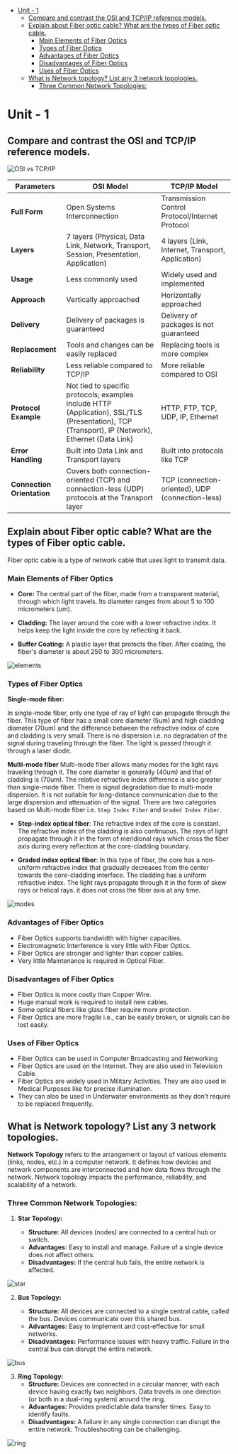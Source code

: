 <!--
  Author: omteja04
  Created on: 29-08-2024 21:54:05
  Description: Unit-1
-->

- [Unit - 1](#unit---1)
  - [Compare and contrast the OSI and TCP/IP reference models.](#compare-and-contrast-the-osi-and-tcpip-reference-models)
  - [Explain about Fiber optic cable? What are the types of Fiber optic cable.](#explain-about-fiber-optic-cable-what-are-the-types-of-fiber-optic-cable)
    - [Main Elements of Fiber Optics](#main-elements-of-fiber-optics)
    - [Types of Fiber Optics](#types-of-fiber-optics)
    - [Advantages of Fiber Optics](#advantages-of-fiber-optics)
    - [Disadvantages of Fiber Optics](#disadvantages-of-fiber-optics)
    - [Uses of Fiber Optics](#uses-of-fiber-optics)
  - [What is Network topology? List any 3 network topologies.](#what-is-network-topology-list-any-3-network-topologies)
    - [Three Common Network Topologies:](#three-common-network-topologies)

# Unit - 1

## Compare and contrast the OSI and TCP/IP reference models.

![OSI vs TCP/IP](https://media.geeksforgeeks.org/wp-content/uploads/20240701125905/OSI-vs-TCP.png)

| **Parameters**             | **OSI Model**                                                                                                                                    | **TCP/IP Model**                                  |
| -------------------------- | ------------------------------------------------------------------------------------------------------------------------------------------------ | ------------------------------------------------- |
| **Full Form**              | Open Systems Interconnection                                                                                                                     | Transmission Control Protocol/Internet Protocol   |
| **Layers**                 | 7 layers (Physical, Data Link, Network, Transport, Session, Presentation, Application)                                                           | 4 layers (Link, Internet, Transport, Application) |
| **Usage**                  | Less commonly used                                                                                                                               | Widely used and implemented                       |
| **Approach**               | Vertically approached                                                                                                                            | Horizontally approached                           |
| **Delivery**               | Delivery of packages is guaranteed                                                                                                               | Delivery of packages is not guaranteed            |
| **Replacement**            | Tools and changes can be easily replaced                                                                                                         | Replacing tools is more complex                   |
| **Reliability**            | Less reliable compared to TCP/IP                                                                                                                 | More reliable compared to OSI                     |
| **Protocol Example**       | Not tied to specific protocols; examples include HTTP (Application), SSL/TLS (Presentation), TCP (Transport), IP (Network), Ethernet (Data Link) | HTTP, FTP, TCP, UDP, IP, Ethernet                 |
| **Error Handling**         | Built into Data Link and Transport layers                                                                                                        | Built into protocols like TCP                     |
| **Connection Orientation** | Covers both connection-oriented (TCP) and connection-less (UDP) protocols at the Transport layer                                                 | TCP (connection-oriented), UDP (connection-less)  |

## Explain about Fiber optic cable? What are the types of Fiber optic cable.

Fiber optic cable is a type of network cable that uses light to transmit data.

### Main Elements of Fiber Optics

- **Core:** The central part of the fiber, made from a transparent material, through which light travels. Its diameter ranges from about 5 to 100 micrometers (um).

- **Cladding:** The layer around the core with a lower refractive index. It helps keep the light inside the core by reflecting it back.

- **Buffer Coating:** A plastic layer that protects the fiber. After coating, the fiber's diameter is about 250 to 300 micrometers.

![elements](https://media.geeksforgeeks.org/wp-content/uploads/20200628185425/1406-7.png)

### Types of Fiber Optics

**Single-mode fiber:**

In single-mode fiber, only one type of ray of light can propagate through the fiber. This type of fiber has a small core diameter (5um) and high cladding diameter (70um) and the difference between the refractive index of core and cladding is very small. There is no dispersion i.e. no degradation of the signal during traveling through the fiber. The light is passed through it through a laser diode.

<!-- ![single-mode](https://media.geeksforgeeks.org/wp-content/uploads/20200628185455/223-1.png) -->

**Multi-mode fiber**
Multi-mode fiber allows many modes for the light rays traveling through it. The core diameter is generally (40um) and that of cladding is (70um). The relative refractive index difference is also greater than single-mode fiber. There is signal degradation due to multi-mode dispersion. It is not suitable for long-distance communication due to the large dispersion and attenuation of the signal. There are two categories based on Multi-mode fiber i.e. `Step Index Fiber` and `Graded Index Fiber`.

- **Step-index optical fiber**: The refractive index of the core is constant. The refractive index of the cladding is also continuous. The rays of light propagate through it in the form of meridional rays which cross the fiber axis during every reflection at the core-cladding boundary.
<!-- ![Step-index](https://media.geeksforgeeks.org/wp-content/uploads/20200628185634/3164-1.png) -->
- **Graded index optical fiber**: In this type of fiber, the core has a non-uniform refractive index that gradually decreases from the center towards the core-cladding interface. The cladding has a uniform refractive index. The light rays propagate through it in the form of skew rays or helical rays. it does not cross the fiber axis at any time.
<!-- ![Graded-index](https://media.geeksforgeeks.org/wp-content/uploads/20200628185715/4108-2.png) -->

![modes](https://th.bing.com/th/id/R.58a224218703d9f2e54c8883c530981e?rik=mNyAAhfiHa0MbA&riu=http%3a%2f%2fwww.fiberopticshare.com%2fwp-content%2fuploads%2f2016%2f09%2fsingle-mode-fiber-multimode-fiber-1.jpg&ehk=o%2fb00HRpSqtqzWw8bAAVLrckLhowYcFhZtqP6w9PQhA%3d&risl=&pid=ImgRaw&r=0)

### Advantages of Fiber Optics

- Fiber Optics supports bandwidth with higher capacities.
- Electromagnetic Interference is very little with Fiber Optics.
- Fiber Optics are stronger and lighter than copper cables.
- Very little Maintenance is required in Optical Fiber.

### Disadvantages of Fiber Optics

- Fiber Optics is more costly than Copper Wire.
- Huge manual work is required to install new cables.
- Some optical fibers like glass fiber require more protection.
- Fiber Optics are more fragile i.e., can be easily broken, or signals can be lost easily.

### Uses of Fiber Optics

- Fiber Optics can be used in Computer Broadcasting and Networking
- Fiber Optics are used on the Internet. They are also used in Television Cable.
- Fiber Optics are widely used in Military Activities. They are also used in Medical Purposes like for precise illumination.
- They can also be used in Underwater environments as they don’t require to be replaced frequently.

## What is Network topology? List any 3 network topologies.

**Network Topology** refers to the arrangement or layout of various elements (links, nodes, etc.) in a computer network. It defines how devices and network components are interconnected and how data flows through the network. Network topology impacts the performance, reliability, and scalability of a network.

### Three Common Network Topologies:

1. **Star Topology:**

   - **Structure:** All devices (nodes) are connected to a central hub or switch.
   - **Advantages:** Easy to install and manage. Failure of a single device does not affect others.
   - **Disadvantages:** If the central hub fails, the entire network is affected.

![star](https://www.cablify.ca/wp-content/uploads/2018/04/Star-Topology.jpg)

2. **Bus Topology:**

   - **Structure:** All devices are connected to a single central cable, called the bus. Devices communicate over this shared bus.
   - **Advantages:** Easy to implement and cost-effective for small networks.
   - **Disadvantages:** Performance issues with heavy traffic. Failure in the central bus can disrupt the entire network.

![bus](https://www.cablify.ca/wp-content/uploads/2018/04/bus-topology.jpg)

3. **Ring Topology:**
   - **Structure:** Devices are connected in a circular manner, with each device having exactly two neighbors. Data travels in one direction (or both in a dual-ring system) around the ring.
   - **Advantages:** Provides predictable data transfer times. Easy to identify faults.
   - **Disadvantages:** A failure in any single connection can disrupt the entire network. Troubleshooting can be challenging.

![ring](https://www.cablify.ca/wp-content/uploads/2018/04/Ring-Topology.jpg)




